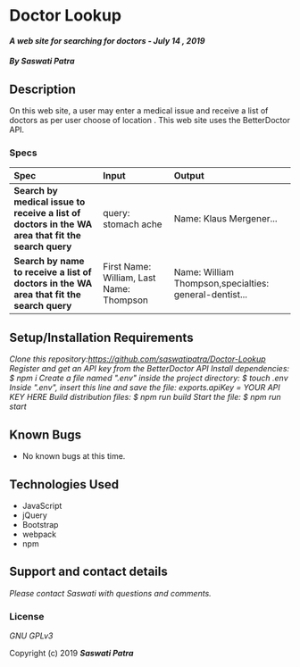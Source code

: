 # Doctor Lookup

#### _A web site for searching for doctors - July 14 , 2019_

#### _By **Saswati Patra**_

## Description

On this web site, a user may enter a medical issue and receive a list of doctors as per user choose of location . This web site uses the BetterDoctor API.

### Specs
| Spec | Input | Output |
| :-------------     | :------------- | :------------- |
| **Search by medical issue to receive a list of doctors in the WA area that fit the search query** | query: stomach ache | Name: Klaus Mergener... |
| **Search by name to receive a list of doctors in the WA area that fit the search query** | First Name: William, Last Name: Thompson | Name: William Thompson,specialties: general-dentist... |

## Setup/Installation Requirements
*_Clone this repository:https://github.com/saswatipatra/Doctor-Lookup_*
*_Register and get an API key from the BetterDoctor API_*
*_Install dependencies: $ npm i_*
*_Create a file named ".env" inside the project directory: $ touch .env_*
*_Inside ".env", insert this line and save the file: exports.apiKey = YOUR API KEY HERE_*
*_Build distribution files: $ npm run build_*
*_Start the file: $ npm run start_*


## Known Bugs
* No known bugs at this time.

## Technologies Used
* JavaScript
* jQuery
* Bootstrap
* webpack
* npm

## Support and contact details

_Please contact  Saswati with questions and comments._

### License

*GNU GPLv3*

Copyright (c) 2019 **_Saswati Patra_**
